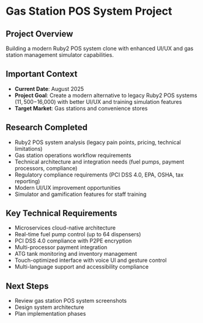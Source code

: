 # Gas Station POS System Project

## Project Overview
Building a modern Ruby2 POS system clone with enhanced UI/UX and gas station management simulator capabilities.

## Important Context
- **Current Date**: August 2025
- **Project Goal**: Create a modern alternative to legacy Ruby2 POS systems ($11,500-$16,000) with better UI/UX and training simulation features
- **Target Market**: Gas stations and convenience stores

## Research Completed
- Ruby2 POS system analysis (legacy pain points, pricing, technical limitations)
- Gas station operations workflow requirements
- Technical architecture and integration needs (fuel pumps, payment processors, compliance)
- Regulatory compliance requirements (PCI DSS 4.0, EPA, OSHA, tax reporting)
- Modern UI/UX improvement opportunities
- Simulator and gamification features for staff training

## Key Technical Requirements
- Microservices cloud-native architecture
- Real-time fuel pump control (up to 64 dispensers)
- PCI DSS 4.0 compliance with P2PE encryption
- Multi-processor payment integration
- ATG tank monitoring and inventory management
- Touch-optimized interface with voice UI and gesture control
- Multi-language support and accessibility compliance

## Next Steps
- Review gas station POS system screenshots
- Design system architecture
- Plan implementation phases